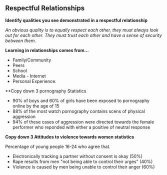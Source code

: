 ## Respectful Relationships

**Identify qualities you see demonstrated in a respectful relationship**

*An obvious quality is to equally respect each other, they must always look out for each other. They must trust each other and have a sense of security between them.*

**Learning in relationships comes from...**

- Family/Community
- Peers
- School
- Media - Internet
- Personal Experience.

**Copy down 3 pornography Statistics

- 90% of boys and 60% of girls have been exposed to pornography online by the age of 15
- 88% of the most watch pornography contains scens of physical aggression
- 94% of these cases of aggression were directed towards the female performer who reponded with either a positive of neutral response

**Copy down 3 Attitudes to violence towards women statistics**

Percentage of young people 16-24 who agree that.

- Electronically tracking a partner without consent is okay (50%)
- Rape results from men "not being able to control their urges" (40%)
- Violence is caused by men being unable to control their anger (60%)
